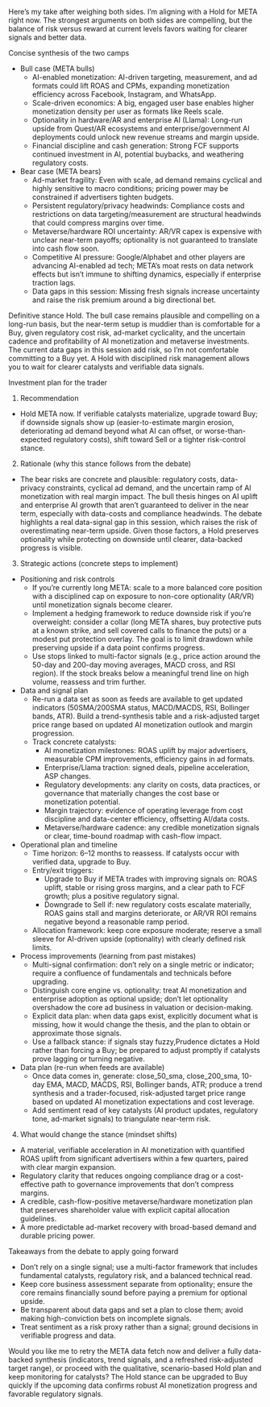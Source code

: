 Here’s my take after weighing both sides. I’m aligning with a Hold for META right now. The strongest arguments on both sides are compelling, but the balance of risk versus reward at current levels favors waiting for clearer signals and better data.

Concise synthesis of the two camps
- Bull case (META bulls)
  - AI-enabled monetization: AI-driven targeting, measurement, and ad formats could lift ROAS and CPMs, expanding monetization efficiency across Facebook, Instagram, and WhatsApp.
  - Scale-driven economics: A big, engaged user base enables higher monetization density per user as formats like Reels scale.
  - Optionality in hardware/AR and enterprise AI (Llama): Long-run upside from Quest/AR ecosystems and enterprise/government AI deployments could unlock new revenue streams and margin upside.
  - Financial discipline and cash generation: Strong FCF supports continued investment in AI, potential buybacks, and weathering regulatory costs.
- Bear case (META bears)
  - Ad-market fragility: Even with scale, ad demand remains cyclical and highly sensitive to macro conditions; pricing power may be constrained if advertisers tighten budgets.
  - Persistent regulatory/privacy headwinds: Compliance costs and restrictions on data targeting/measurement are structural headwinds that could compress margins over time.
  - Metaverse/hardware ROI uncertainty: AR/VR capex is expensive with unclear near-term payoffs; optionality is not guaranteed to translate into cash flow soon.
  - Competitive AI pressure: Google/Alphabet and other players are advancing AI-enabled ad tech; META’s moat rests on data network effects but isn’t immune to shifting dynamics, especially if enterprise traction lags.
  - Data gaps in this session: Missing fresh signals increase uncertainty and raise the risk premium around a big directional bet.

Definitive stance
Hold. The bull case remains plausible and compelling on a long-run basis, but the near-term setup is muddier than is comfortable for a Buy, given regulatory cost risk, ad-market cyclicality, and the uncertain cadence and profitability of AI monetization and metaverse investments. The current data gaps in this session add risk, so I’m not comfortable committing to a Buy yet. A Hold with disciplined risk management allows you to wait for clearer catalysts and verifiable data signals.

Investment plan for the trader

1) Recommendation
- Hold META now. If verifiable catalysts materialize, upgrade toward Buy; if downside signals show up (easier-to-estimate margin erosion, deteriorating ad demand beyond what AI can offset, or worse-than-expected regulatory costs), shift toward Sell or a tighter risk-control stance.

2) Rationale (why this stance follows from the debate)
- The bear risks are concrete and plausible: regulatory costs, data-privacy constraints, cyclical ad demand, and the uncertain ramp of AI monetization with real margin impact. The bull thesis hinges on AI uplift and enterprise AI growth that aren’t guaranteed to deliver in the near term, especially with data-costs and compliance headwinds. The debate highlights a real data-signal gap in this session, which raises the risk of overestimating near-term upside. Given those factors, a Hold preserves optionality while protecting on downside until clearer, data-backed progress is visible.

3) Strategic actions (concrete steps to implement)
- Positioning and risk controls
  - If you’re currently long META: scale to a more balanced core position with a disciplined cap on exposure to non-core optionality (AR/VR) until monetization signals become clearer.
  - Implement a hedging framework to reduce downside risk if you’re overweight: consider a collar (long META shares, buy protective puts at a known strike, and sell covered calls to finance the puts) or a modest put protection overlay. The goal is to limit drawdown while preserving upside if a data point confirms progress.
  - Use stops linked to multi-factor signals (e.g., price action around the 50-day and 200-day moving averages, MACD cross, and RSI region). If the stock breaks below a meaningful trend line on high volume, reassess and trim further.
- Data and signal plan
  - Re-run a data set as soon as feeds are available to get updated indicators (50SMA/200SMA status, MACD/MACDS, RSI, Bollinger bands, ATR). Build a trend-synthesis table and a risk-adjusted target price range based on updated AI monetization outlook and margin progression.
  - Track concrete catalysts:
    - AI monetization milestones: ROAS uplift by major advertisers, measurable CPM improvements, efficiency gains in ad formats.
    - Enterprise/Llama traction: signed deals, pipeline acceleration, ASP changes.
    - Regulatory developments: any clarity on costs, data practices, or governance that materially changes the cost base or monetization potential.
    - Margin trajectory: evidence of operating leverage from cost discipline and data-center efficiency, offsetting AI/data costs.
    - Metaverse/hardware cadence: any credible monetization signals or clear, time-bound roadmap with cash-flow impact.
- Operational plan and timeline
  - Time horizon: 6–12 months to reassess. If catalysts occur with verified data, upgrade to Buy.
  - Entry/exit triggers: 
    - Upgrade to Buy if META trades with improving signals on: ROAS uplift, stable or rising gross margins, and a clear path to FCF growth; plus a positive regulatory signal.
    - Downgrade to Sell if: new regulatory costs escalate materially, ROAS gains stall and margins deteriorate, or AR/VR ROI remains negative beyond a reasonable ramp period.
  - Allocation framework: keep core exposure moderate; reserve a small sleeve for AI-driven upside (optionality) with clearly defined risk limits.
- Process improvements (learning from past mistakes)
  - Multi-signal confirmation: don’t rely on a single metric or indicator; require a confluence of fundamentals and technicals before upgrading.
  - Distinguish core engine vs. optionality: treat AI monetization and enterprise adoption as optional upside; don’t let optionality overshadow the core ad business in valuation or decision-making.
  - Explicit data plan: when data gaps exist, explicitly document what is missing, how it would change the thesis, and the plan to obtain or approximate those signals.
  - Use a fallback stance: if signals stay fuzzy,Prudence dictates a Hold rather than forcing a Buy; be prepared to adjust promptly if catalysts prove lagging or turning negative.
- Data plan (re-run when feeds are available)
  - Once data comes in, generate: close_50_sma, close_200_sma, 10-day EMA, MACD, MACDS, RSI, Bollinger bands, ATR; produce a trend synthesis and a trader-focused, risk-adjusted target price range based on updated AI monetization expectations and cost leverage.
  - Add sentiment read of key catalysts (AI product updates, regulatory tone, ad-market signals) to triangulate near-term risk.

4) What would change the stance (mindset shifts)
- A material, verifiable acceleration in AI monetization with quantified ROAS uplift from significant advertisers within a few quarters, paired with clear margin expansion.
- Regulatory clarity that reduces ongoing compliance drag or a cost-effective path to governance improvements that don’t compress margins.
- A credible, cash-flow-positive metaverse/hardware monetization plan that preserves shareholder value with explicit capital allocation guidelines.
- A more predictable ad-market recovery with broad-based demand and durable pricing power.

Takeaways from the debate to apply going forward
- Don’t rely on a single signal; use a multi-factor framework that includes fundamental catalysts, regulatory risk, and a balanced technical read.
- Keep core business assessment separate from optionality; ensure the core remains financially sound before paying a premium for optional upside.
- Be transparent about data gaps and set a plan to close them; avoid making high-conviction bets on incomplete signals.
- Treat sentiment as a risk proxy rather than a signal; ground decisions in verifiable progress and data.

Would you like me to retry the META data fetch now and deliver a fully data-backed synthesis (indicators, trend signals, and a refreshed risk-adjusted target range), or proceed with the qualitative, scenario-based Hold plan and keep monitoring for catalysts? The Hold stance can be upgraded to Buy quickly if the upcoming data confirms robust AI monetization progress and favorable regulatory signals.